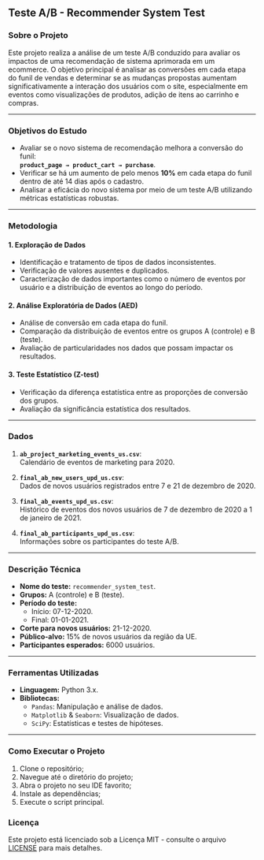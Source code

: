 ## Teste A/B - **Recommender System Test**

### Sobre o Projeto  
Este projeto realiza a análise de um teste A/B conduzido para avaliar os impactos de uma recomendação de sistema aprimorada em um ecommerce. O objetivo principal é analisar as conversões em cada etapa do funil de vendas e determinar se as mudanças propostas aumentam significativamente a interação dos usuários com o site, especialmente em eventos como visualizações de produtos, adição de itens ao carrinho e compras.

---

### Objetivos do Estudo  
- Avaliar se o novo sistema de recomendação melhora a conversão do funil:  
  **`product_page → product_cart → purchase`**.  
- Verificar se há um aumento de pelo menos **10%** em cada etapa do funil dentro de até 14 dias após o cadastro.  
- Analisar a eficácia do novo sistema por meio de um teste A/B utilizando métricas estatísticas robustas.

---

### Metodologia  

#### 1. **Exploração de Dados**  
- Identificação e tratamento de tipos de dados inconsistentes.  
- Verificação de valores ausentes e duplicados.  
- Caracterização de dados importantes como o número de eventos por usuário e a distribuição de eventos ao longo do período.

#### 2. **Análise Exploratória de Dados (AED)**  
- Análise de conversão em cada etapa do funil.  
- Comparação da distribuição de eventos entre os grupos A (controle) e B (teste).  
- Avaliação de particularidades nos dados que possam impactar os resultados.

#### 3. **Teste Estatístico (Z-test)**  
- Verificação da diferença estatística entre as proporções de conversão dos grupos.  
- Avaliação da significância estatística dos resultados.

---

### Dados  

1. **`ab_project_marketing_events_us.csv`**:  
   Calendário de eventos de marketing para 2020.  

2. **`final_ab_new_users_upd_us.csv`**:  
   Dados de novos usuários registrados entre 7 e 21 de dezembro de 2020.  

3. **`final_ab_events_upd_us.csv`**:  
   Histórico de eventos dos novos usuários de 7 de dezembro de 2020 a 1 de janeiro de 2021.  

4. **`final_ab_participants_upd_us.csv`**:  
   Informações sobre os participantes do teste A/B.  

---

### Descrição Técnica  

- **Nome do teste:** `recommender_system_test`.  
- **Grupos:** A (controle) e B (teste).  
- **Período do teste:**  
  - Início: 07-12-2020.  
  - Final: 01-01-2021.  
- **Corte para novos usuários:** 21-12-2020.  
- **Público-alvo:** 15% de novos usuários da região da UE.  
- **Participantes esperados:** 6000 usuários.  

---

### Ferramentas Utilizadas  

- **Linguagem:** Python 3.x.  
- **Bibliotecas:**  
  - `Pandas`: Manipulação e análise de dados.  
  - `Matplotlib` & `Seaborn`: Visualização de dados.  
  - `SciPy`: Estatísticas e testes de hipóteses.  

---
### Como Executar o Projeto

1. Clone o repositório;
2. Navegue até o diretório do projeto;
3. Abra o projeto no seu IDE favorito;
4. Instale as dependências;
5. Execute o script principal.
   
### Licença

Este projeto está licenciado sob a Licença MIT - consulte o arquivo [LICENSE](LICENSE) para mais detalhes.

